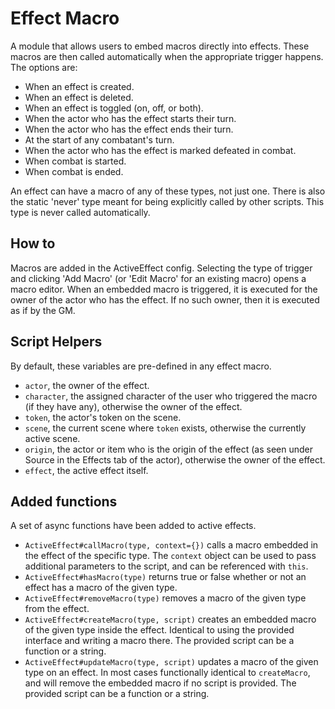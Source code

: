 # Effect Macro

A module that allows users to embed macros directly into effects.
These macros are then called automatically when the appropriate trigger happens. The options are:

- When an effect is created.
- When an effect is deleted.
- When an effect is toggled (on, off, or both).
- When the actor who has the effect starts their turn.
- When the actor who has the effect ends their turn.
- At the start of any combatant's turn.
- When the actor who has the effect is marked defeated in combat.
- When combat is started.
- When combat is ended.

An effect can have a macro of any of these types, not just one. There is also the static 'never' type meant for being explicitly called by other scripts. This type is never called automatically.

## How to
Macros are added in the ActiveEffect config. Selecting the type of trigger and clicking 'Add Macro' (or 'Edit Macro' for an existing macro) opens a macro editor.
When an embedded macro is triggered, it is executed for the owner of the actor who has the effect. If no such owner, then it is executed as if by the GM.

## Script Helpers
By default, these variables are pre-defined in any effect macro.
* `actor`, the owner of the effect.
* `character`, the assigned character of the user who triggered the macro (if they have any), otherwise the owner of the effect.
* `token`, the actor's token on the scene.
* `scene`, the current scene where `token` exists, otherwise the currently active scene.
* `origin`, the actor or item who is the origin of the effect (as seen under Source in the Effects tab of the actor), otherwise the owner of the effect.
* `effect`, the active effect itself.

## Added functions
A set of async functions have been added to active effects.
* `ActiveEffect#callMacro(type, context={})` calls a macro embedded in the effect of the specific type. The `context` object can be used to pass additional parameters to the script, and can be referenced with `this`.
* `ActiveEffect#hasMacro(type)` returns true or false whether or not an effect has a macro of the given type.
* `ActiveEffect#removeMacro(type)` removes a macro of the given type from the effect.
* `ActiveEffect#createMacro(type, script)` creates an embedded macro of the given type inside the effect. Identical to using the provided interface and writing a macro there. The provided script can be a function or a string.
* `ActiveEffect#updateMacro(type, script)` updates a macro of the given type on an effect. In most cases functionally identical to `createMacro`, and will remove the embedded macro if no script is provided. The provided script can be a function or a string.
